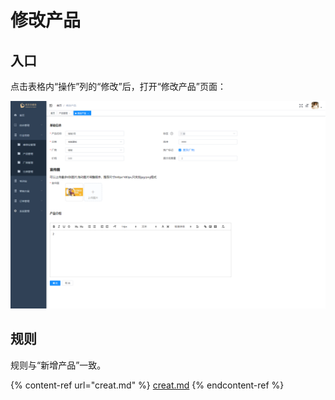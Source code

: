 # 修改产品

## 入口

点击表格内“操作”列的“修改”后，打开“修改产品”页面：

![修改产品](<../../../.gitbook/assets/image (10).png>)

## 规则

规则与“新增产品”一致。

{% content-ref url="creat.md" %}
[creat.md](creat.md)
{% endcontent-ref %}

